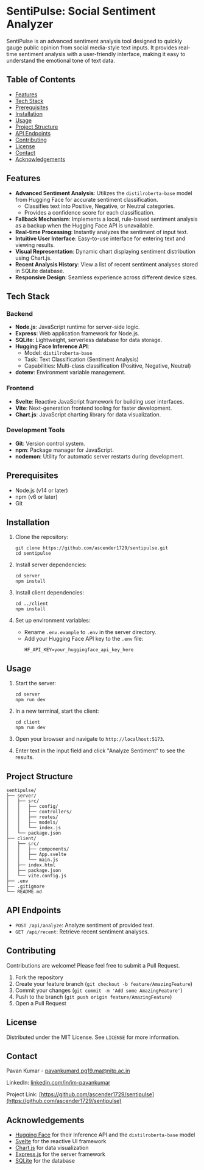 # SentiPulse: Social Sentiment Analyzer

SentiPulse is an advanced sentiment analysis tool designed to quickly gauge public opinion from social media-style text inputs. It provides real-time sentiment analysis with a user-friendly interface, making it easy to understand the emotional tone of text data.

## Table of Contents

- [Features](#features)
- [Tech Stack](#tech-stack)
- [Prerequisites](#prerequisites)
- [Installation](#installation)
- [Usage](#usage)
- [Project Structure](#project-structure)
- [API Endpoints](#api-endpoints)
- [Contributing](#contributing)
- [License](#license)
- [Contact](#contact)
- [Acknowledgements](#acknowledgements)

## Features

- **Advanced Sentiment Analysis**: Utilizes the `distilroberta-base` model from Hugging Face for accurate sentiment classification.
  - Classifies text into Positive, Negative, or Neutral categories.
  - Provides a confidence score for each classification.
- **Fallback Mechanism**: Implements a local, rule-based sentiment analysis as a backup when the Hugging Face API is unavailable.
- **Real-time Processing**: Instantly analyzes the sentiment of input text.
- **Intuitive User Interface**: Easy-to-use interface for entering text and viewing results.
- **Visual Representation**: Dynamic chart displaying sentiment distribution using Chart.js.
- **Recent Analysis History**: View a list of recent sentiment analyses stored in SQLite database.
- **Responsive Design**: Seamless experience across different device sizes.

## Tech Stack

### Backend
- **Node.js**: JavaScript runtime for server-side logic.
- **Express**: Web application framework for Node.js.
- **SQLite**: Lightweight, serverless database for data storage.
- **Hugging Face Inference API**: 
  - Model: `distilroberta-base`
  - Task: Text Classification (Sentiment Analysis)
  - Capabilities: Multi-class classification (Positive, Negative, Neutral)
- **dotenv**: Environment variable management.

### Frontend
- **Svelte**: Reactive JavaScript framework for building user interfaces.
- **Vite**: Next-generation frontend tooling for faster development.
- **Chart.js**: JavaScript charting library for data visualization.

### Development Tools
- **Git**: Version control system.
- **npm**: Package manager for JavaScript.
- **nodemon**: Utility for automatic server restarts during development.

## Prerequisites

- Node.js (v14 or later)
- npm (v6 or later)
- Git

## Installation

1. Clone the repository:
   ```
   git clone https://github.com/ascender1729/sentipulse.git
   cd sentipulse
   ```

2. Install server dependencies:
   ```
   cd server
   npm install
   ```

3. Install client dependencies:
   ```
   cd ../client
   npm install
   ```

4. Set up environment variables:
   - Rename `.env.example` to `.env` in the server directory.
   - Add your Hugging Face API key to the `.env` file:
     ```
     HF_API_KEY=your_huggingface_api_key_here
     ```

## Usage

1. Start the server:
   ```
   cd server
   npm run dev
   ```

2. In a new terminal, start the client:
   ```
   cd client
   npm run dev
   ```

3. Open your browser and navigate to `http://localhost:5173`.

4. Enter text in the input field and click "Analyze Sentiment" to see the results.

## Project Structure

```
sentipulse/
├── server/
│   ├── src/
│   │   ├── config/
│   │   ├── controllers/
│   │   ├── routes/
│   │   ├── models/
│   │   └── index.js
│   └── package.json
├── client/
│   ├── src/
│   │   ├── components/
│   │   ├── App.svelte
│   │   └── main.js
│   ├── index.html
│   ├── package.json
│   └── vite.config.js
├── .env
├── .gitignore
└── README.md
```

## API Endpoints

- `POST /api/analyze`: Analyze sentiment of provided text.
- `GET /api/recent`: Retrieve recent sentiment analyses.

## Contributing

Contributions are welcome! Please feel free to submit a Pull Request.

1. Fork the repository
2. Create your feature branch (`git checkout -b feature/AmazingFeature`)
3. Commit your changes (`git commit -m 'Add some AmazingFeature'`)
4. Push to the branch (`git push origin feature/AmazingFeature`)
5. Open a Pull Request

## License

Distributed under the MIT License. See `LICENSE` for more information.

## Contact

Pavan Kumar - pavankumard.pg19.ma@nitp.ac.in

LinkedIn: [linkedin.com/in/im-pavankumar](https://www.linkedin.com/in/im-pavankumar/)

Project Link: [https://github.com/ascender1729/sentipulse](https://github.com/ascender1729/sentipulse)

## Acknowledgements

- [Hugging Face](https://huggingface.co/) for their Inference API and the `distilroberta-base` model
- [Svelte](https://svelte.dev/) for the reactive UI framework
- [Chart.js](https://www.chartjs.org/) for data visualization
- [Express.js](https://expressjs.com/) for the server framework
- [SQLite](https://www.sqlite.org/) for the database